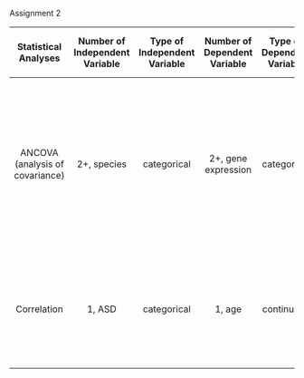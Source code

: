 Assignment 2

| Statistical Analyses | Number of  Independent Variable | Type of Independent Variable | Number of Dependent Variable | Type of Dependent Variable | Number of Control Variable | Type of Control Variable | Question answered by the Statistic | H0 | p vaule|Link to Paper |
|:-------------:|:---------:|:-----------:|:---------:|:-----------:|:----------:|:--------:|:------------------:|:-------:|:----------:|:-------:|
|ANCOVA (analysis of covariance)| 2+, species | categorical| 2+, gene expression  | categorical |1, age| continuous      | Is ASD associated with an excess of certain human-specific gene expressions during the cortical development?| The proportion of developmental gene expression profiles specific to humans is equal or less the proportion of expression of non-human primates (in the control group)|P < 0.01  |[Disruption of an Evolutionarily Novel Synaptic Expression Pattern in Autism] (http://journals.plos.org/plosbiology/article?id=10.1371/journal.pbio.1002558)| 
|Correlation|1, ASD|categorical|1, age|continuous|NA|NA|Whether disease and control groups have different curves of age-dependent expression changes?|The age-related gene expressions are less likely affecting the disease groups rather than affecting the control group.|P < 0.078|[Disruption of an Evolutionarily Novel Synaptic Expression Pattern in Autism] (http://journals.plos.org/plosbiology/article?id=10.1371/journal.pbio.1002558)|

